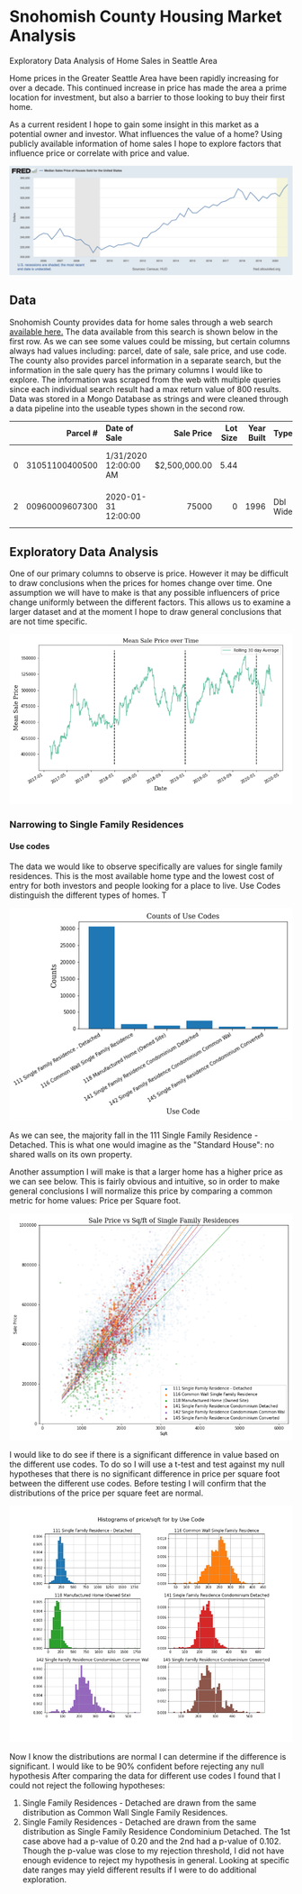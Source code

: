 # Snohomish County Housing Market Analysis
Exploratory Data Analysis of Home Sales in Seattle Area

Home prices in the Greater Seattle Area have been rapidly increasing for over a decade. This continued increase in price has made the area a prime location for investment, but also a barrier to those looking to buy their first home.

As a current resident I hope to gain some insight in this market as a potential owner and investor. What influences the value of a home? Using publicly available information of home sales I hope to explore factors that influence price or correlate with price and value. 

![](img/fredgraph.png)

## Data
Snohomish County provides data for home sales through a web search [available here.](http://www.snoco.org/app4/sas/assessor/services/salessearch.aspx) The data available from this search is shown below in the first row. As we can see some values could be missing, but certain columns always had values including: parcel, date of sale, sale price, and use code. The county also provides parcel information in a separate search, but the information in the sale query has the primary columns I would like to explore. The information was scraped from the web with multiple queries since each individual search result had a max return value of 800 results. Data was stored in a Mongo Database as strings and were cleaned through a data pipeline into the useable types shown in the second row. 


|    |       Parcel # | Date of Sale        |   Sale Price |   Lot Size |   Year Built | Type      | Quality/Grade   |   Sqft | Address                  | City      |    Nbhd |   Use Code |
|---:|---------------:|:--------------------|-------------:|-----------:|-------------:|:----------|:----------------|-------:|:-------------------------|:----------|--------:|-----------:|
|  0 | 31051100400500 | 1/31/2020 12:00:00 AM | $2,500,000.00 |       5.44 |              |           |                 |        | 21015 STATE ROUTE 9 NE | Arlington | Nbhd:5203000 |        521 |
|  2 | 00960009607300 | 2020-01-31 12:00:00 |        75000 |       0    |         1996 | Dbl Wide  | V Good          |   1620 | 20227 80TH AVE NE SPC 73 | Arlington | 2408906 |        119 |

## Exploratory Data Analysis

One of our primary columns to observe is price. However it may be difficult to draw conclusions when the prices for homes change over time. One assumption we will have to make is that any possible influencers of price change uniformly between the different factors. This allows us to examine a larger dataset and at the moment I hope to draw general conclusions that are not time specific. 

![](img/mean_price_time.png)

### Narrowing to Single Family Residences
#### Use codes
The data we would like to observe specifically are values for single family residences. This is the most available home type and the lowest cost of entry for both investors and people looking for a place to live. Use Codes distinguish the different types of homes. T

![](img/use_code_counts.png)

As we can see, the majority fall in the 111 Single Family Residence - Detached. This is what one would imagine as the "Standard House": no shared walls on its own property. 

Another assumption I will make is that a larger home has a higher price as we can see below. This is fairly obvious and intuitive, so in order to make general conclusions I will normalize this price by comparing a common metric for home values: Price per Square foot. 

![](img/price_sqft_sfr.png)

I would like to do see if there is a significant difference in value based on the different use codes. To do so I will use a t-test and test against my null hypotheses that there is no significant difference in price per square foot between the different use codes. Before testing I will confirm that the distributions of the price per square feet are normal. 

![](img/price_sqft_sfr_hists.png)

Now I know the distributions are normal I can determine if the difference is significant. I would like to be 90% confident before rejecting any null hypothesis After comparing the data for different use codes I found that I could not reject the following hypotheses:
1. Single Family Residences - Detached are drawn from the same distribution as Common Wall Single Family Residences.
2. Single Family Residences - Detached are drawn from the same distribution as Single Family Residence Condominium Detached. 
The 1st case above had a p-value of 0.20 and the 2nd had a p-value of 0.102. Though the p-value was close to my rejection threshold, I did not have enough evidence to reject my hypothesis in general. Looking at specific date ranges may yield different results if I were to do additional exploration. 


